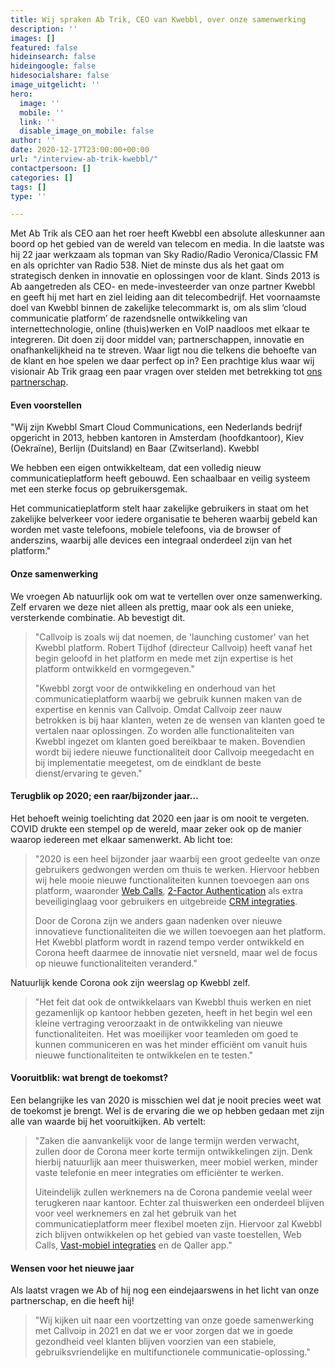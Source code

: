 ```yaml
---
title: Wij spraken Ab Trik, CEO van Kwebbl, over onze samenwerking
description: ''
images: []
featured: false
hideinsearch: false
hideingoogle: false
hidesocialshare: false
image_uitgelicht: ''
hero:
  image: ''
  mobile: ''
  link: ''
  disable_image_on_mobile: false
author: ''
date: 2020-12-17T23:00:00+00:00
url: "/interview-ab-trik-kwebbl/"
contactpersoon: []
categories: []
tags: []
type: ''

---
```

Met Ab Trik als CEO aan het roer heeft Kwebbl een absolute alleskunner aan boord op het gebied van de wereld van telecom en media. In die laatste was hij 22 jaar werkzaam als topman van Sky Radio/Radio Veronica/Classic FM en als oprichter van Radio 538. Niet de minste dus als het gaat om strategisch denken in innovatie en oplossingen voor de klant. Sinds 2013 is Ab aangetreden als CEO- en mede-investeerder van onze partner Kwebbl en geeft hij met hart en ziel leiding aan dit telecombedrijf. Het voornaamste doel van Kwebbl binnen de zakelijke telecommarkt is, om als slim ‘cloud communicatie platform’ de razendsnelle ontwikkeling van internettechnologie, online (thuis)werken en VoIP naadloos met elkaar te integreren. Dit doen zij door middel van; partnerschappen, innovatie en onafhankelijkheid na te streven. Waar ligt nou die telkens die behoefte van de klant en hoe spelen we daar perfect op in? Een prachtige klus waar wij visionair Ab Trik graag een paar vragen over stelden met betrekking tot [ons partnerschap](https://www.callvoip.nl/partners/kwebbl/).

#### Even voorstellen

"Wij zijn Kwebbl Smart Cloud Communications, een Nederlands bedrijf opgericht in 2013, hebben kantoren in Amsterdam (hoofdkantoor), Kiev (Oekraïne), Berlijn (Duitsland) en Baar (Zwitserland). Kwebbl

We hebben een eigen ontwikkelteam, dat een volledig nieuw communicatieplatform heeft gebouwd. Een schaalbaar en veilig systeem met een sterke focus op gebruikersgemak.

Het communicatieplatform stelt haar zakelijke gebruikers in staat om het zakelijke belverkeer voor iedere organisatie te beheren waarbij gebeld kan worden met vaste telefoons, mobiele telefoons, via de browser of anderszins, waarbij alle devices een integraal onderdeel zijn van het platform."

#### Onze samenwerking

We vroegen Ab natuurlijk ook om wat te vertellen over onze samenwerking. Zelf ervaren we deze niet alleen als prettig, maar ook als een unieke, versterkende combinatie. Ab bevestigt dit.

> "Callvoip is zoals wij dat noemen, de 'launching customer' van het Kwebbl platform. Robert Tijdhof (directeur Callvoip) heeft vanaf het begin geloofd in het platform en mede met zijn expertise is het platform ontwikkeld en vormgegeven."
>
> "Kwebbl zorgt voor de ontwikkeling en onderhoud van het communicatieplatform waarbij we gebruik kunnen maken van de expertise en kennis van Callvoip. Omdat Callvoip zeer nauw betrokken is bij haar klanten, weten ze de wensen van klanten goed te vertalen naar oplossingen. Zo worden alle functionaliteiten van Kwebbl ingezet om klanten goed bereikbaar te maken. Bovendien wordt bij iedere nieuwe functionaliteit door Callvoip meegedacht en bij implementatie meegetest, om de eindklant de beste dienst/ervaring te geven."

#### Terugblik op 2020; een raar/bijzonder jaar…

Het behoeft weinig toelichting dat 2020 een jaar is om nooit te vergeten. COVID drukte een stempel op de wereld, maar zeker ook op de manier waarop iedereen met elkaar samenwerkt. Ab licht toe:

> "2020 is een heel bijzonder jaar waarbij een groot gedeelte van onze gebruikers gedwongen werden om thuis te werken. Hiervoor hebben wij hele mooie nieuwe functionaliteiten kunnen toevoegen aan ons platform, waaronder [Web Calls](https://www.callvoip.nl/telefonie/functionaliteiten/webcalls/), [2-Factor Authentication](https://www.callvoip.nl/telefonie/functionaliteiten/2fa/) als extra beveiliginglaag voor gebruikers en uitgebreide [CRM integraties](https://www.callvoip.nl/telefonie/integratie/).
>
> Door de Corona zijn we anders gaan nadenken over nieuwe innovatieve functionaliteiten die we willen toevoegen aan het platform. Het Kwebbl platform wordt in razend tempo verder ontwikkeld en Corona heeft daarmee de innovatie niet versneld, maar wel de focus op nieuwe functionaliteiten veranderd."

Natuurlijk kende Corona ook zijn weerslag op Kwebbl zelf.

> "Het feit dat ook de ontwikkelaars van Kwebbl thuis werken en niet gezamenlijk op kantoor hebben gezeten, heeft in het begin wel een kleine vertraging veroorzaakt in de ontwikkeling van nieuwe functionaliteiten. Het was moeilijker voor teamleden om goed te kunnen communiceren en was het minder efficiënt om vanuit huis nieuwe functionaliteiten te ontwikkelen en te testen."

#### Vooruitblik: wat brengt de toekomst?

Een belangrijke les van 2020 is misschien wel dat je nooit precies weet wat de toekomst je brengt. Wel is de ervaring die we op hebben gedaan met zijn alle van waarde bij het vooruitkijken. Ab vertelt:

> "Zaken die aanvankelijk voor de lange termijn werden verwacht, zullen door de Corona meer korte termijn ontwikkelingen zijn. Denk hierbij natuurlijk aan meer thuiswerken, meer mobiel werken, minder vaste telefonie en meer integraties om efficiënter te werken.
>
> Uiteindelijk zullen werknemers na de Corona pandemie veelal weer terugkeren naar kantoor. Echter zal thuiswerken een onderdeel blijven voor veel werknemers en zal het gebruik van het communicatieplatform meer flexibel moeten zijn. Hiervoor zal Kwebbl zich blijven ontwikkelen op het gebied van vaste toestellen, Web Calls, [Vast-mobiel integraties](https://www.callvoip.nl/telefonie/vastmobiel/) en de Qaller app."

#### Wensen voor het nieuwe jaar

Als laatst vragen we Ab of hij nog een eindejaarswens in het licht van onze partnerschap, en die heeft hij!

> "Wij kijken uit naar een voortzetting van onze goede samenwerking met Callvoip in 2021 en dat we er voor zorgen dat we in goede gezondheid veel klanten blijven voorzien van een stabiele, gebruiksvriendelijke en multifunctionele communicatie-oplossing."